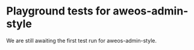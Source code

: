 # Playground tests for aweos-admin-style
We are still awaiting the first test run for aweos-admin-style.
